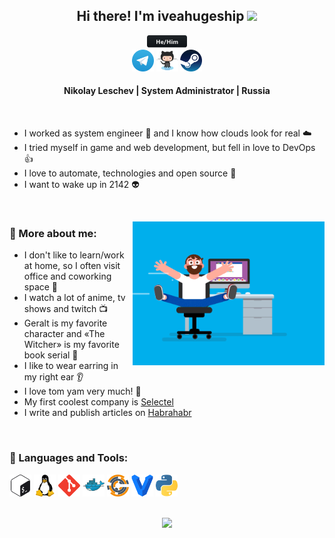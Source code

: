 <div align="center">
  <h2>Hi there! I'm iveahugeship <img src="https://media.giphy.com/media/hvRJCLFzcasrR4ia7z/giphy.gif" width="30px"></h2>
  <a href="#"><img src="./assets/svg/hehim.svg" height=20 /></a>
</div>

<div align="center">
    <a href="https://t.me/iveahugeship"><img src="./assets/svg/telegram.svg" height=35 /></a>
    <a href="https://github.com/iveahugeship"><img src="./assets/svg/github.svg" height=35 /></a>
    <a href="https://steamcommunity.com/id/iveahugeship"><img src="./assets/svg/steam.svg" height=35 /></a>
    <!-- <a href="#"><img src="#" height=35 /></a> -->
</div>

<div align=center>
	<h4>Nikolay Leschev | System Administrator | Russia</h4>
</div>

<br>

- I worked as system engineer :rocket: and I know how clouds look for real :cloud:
- I tried myself in game and web development, but fell in love to DevOps :thumbsup:
- I love to automate, technologies and open source :robot:
- I want to wake up in 2142 :alien:

<br>

<a href="#"><img align=right src="./assets/gif/coder.gif" height=230 /></a>

### 🧐 More about me:

- I don't like to learn/work at home, so I often visit office and coworking space :office:
- I watch a lot of anime, tv shows and twitch :tv:
- Geralt is my favorite character and «The Witcher» is my favorite book serial :wolf:
- I like to wear earring in my right ear :ear:
- I love tom yam very much! :shallow_pan_of_food:
- My first coolest company is [Selectel](https://selectel.ru/)
- I write and publish articles on [Habrahabr](https://habr.com/ru/users/iveahugeship/)

<br>

### 🔨 Languages and Tools:

<a href="https://www.gnu.org/software/bash/"><img src="./assets/svg/bash.svg" height=35 /></a>  <a href="https://www.kernel.org/"><img src="./assets/svg/linux.svg" height=35 /></a>   <a href="https://git-scm.com/"><img src="./assets/svg/git.svg" height=35 /></a>   <a href="https://www.docker.com/"><img src="./assets/svg/docker.svg" height=35 /></a>   <a href="https://www.chef.io/"><img src="./assets/svg/chef.svg" height=35 /></a>   <a href="https://www.vagrantup.com/"><img src="./assets/svg/vagrant.svg" height=35 /></a>  <a href="https://www.python.org/"><img src="./assets/svg/python.svg" height=35 /></a>

<br>

<div align=center>
	<a href="#"><img src="https://visitor-badge.glitch.me/badge?page_id=iveahugeship.iveahugeship" height=23 /></a>
</div>
